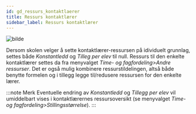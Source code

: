 ```yaml
---
id: gd_ressurs_kontaktlaerer
title: Ressurs kontaktlærer
sidebar_label: Ressurs kontaktlærer
---
```


![bilde](https://github.com/BarmanHanssen/iskole/assets/80097133/354b7ef2-6f72-49e6-a4bd-94ff35d7ef7b)

Dersom skolen velger å sette kontaktlærer-ressursen på idividuelt grunnlag, settes både _Konstantledd_ og _Tilleg per elev_ til null. Ressurs til den enkelte kontaktlærer settes da fra menyvalget _Time- og fagfordeling>Andre ressurser_. Det er også mulig kombinere ressurstildelingen, altså både benytte formelen og i tillegg legge til/redusere ressursen for den enkelte lærer.
 
:::note Merk
Eventuelle endring av _Konstantledd_ og _Tillegg per elev_ vil umiddelbart vises i kontaktlærernes ressursoversikt (se menyvalget _Time- og fagfordeling>Stillingsstørrelse_).
:::
